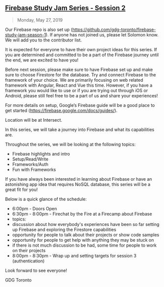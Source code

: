 
## [Firebase Study Jam Series - Session 2](https://www.meetup.com/GDG-Toronto/events/261549807/)

> Monday, May 27, 2019

Our Firebase repo is also set up (https://github.com/gdg-toronto/firebase-study-jam-season-1). If anyone has not joined us, please let Solomon know. We will add you to the contributor list.

It is expected for everyone to have their own project ideas for this series. If you are determined and committed to be a part of the Firebase journey until the end, we are excited to have you!

Before next session, please make sure to have Firebase set up and make sure to choose Firestore for the database. Try and connect Firebase to the framework of your choice. We are primarily focusing on web related framework with Angular, React and Vue this time. However, if you have a framework you would like to use or if you are trying out through iOS or Android, please still feel free to be a part of us and share your experiences!

For more details on setup, Google’s Firebase guide will be a good place to get started (https://firebase.google.com/docs/guides/).

Location will be at Intersect.

In this series, we will take a journey into Firebase and what its capabilities are.

Throughout the series, we will be looking at the following topics:

- Firebase highlights and intro
- Setup/Read/Write
- Frameworks/Auth
- Fun with Frameworks

If you have always been interested in learning about Firebase or have an astonishing app idea that requires NoSQL database, this series will be a great fit for you!

Below is a quick glance of the schedule:

- 6:00pm - Doors Open
- 6:30pm - 8:00pm - Firechat by the Fire at a Firecamp about Firebase
- topics:
- discussion about how everybody's experiences have been so far setting up Firebase and exploring the Firestore capabilities
- opportunity for people to talk about their projects or show code samples
- opportunity for people to get help with anything they may be stuck on
- if there is not much discussion to be had, some time for people to work on their projects
- 8:00pm - 8:30pm - Wrap up and setting targets for session 3 (authentication)

Look forward to see everyone!

GDG Toronto